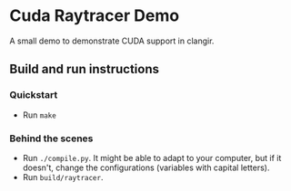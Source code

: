 # Cuda Raytracer Demo

A small demo to demonstrate CUDA support in clangir.

## Build and run instructions
### Quickstart
- Run `make`

### Behind the scenes
- Run `./compile.py`. It might be able to adapt to your computer, but if it doesn't, change the configurations (variables with capital letters).
- Run `build/raytracer`. 
